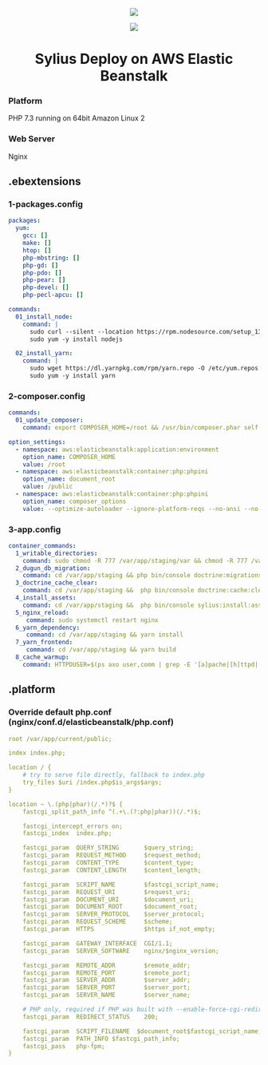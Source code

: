 <p align="center">
    <a href="https://sylius.com" target="_blank">
        <img src="https://demo.sylius.com/assets/shop/img/logo.png" />
    </a>
</p>
<p align="center">
    <a href="https://aws.amazon.com/tr/elasticbeanstalk/" target="_blank">
        <img src="https://avatars0.githubusercontent.com/u/2232217?s=200&v=4" />
    </a>
</p>

<h1 align="center">Sylius Deploy on AWS Elastic Beanstalk</h1>

### Platform
PHP 7.3 running on 64bit Amazon Linux 2

### Web Server
Nginx

## .ebextensions

### 1-packages.config

```yaml
packages:
  yum:
    gcc: []
    make: []
    htop: []
    php-mbstring: []
    php-gd: []
    php-pdo: []
    php-pear: []
    php-devel: []
    php-pecl-apcu: []

commands:
  01_install_node:
    command: |
      sudo curl --silent --location https://rpm.nodesource.com/setup_13.x | sudo bash -
      sudo yum -y install nodejs

  02_install_yarn:
    command: |
      sudo wget https://dl.yarnpkg.com/rpm/yarn.repo -O /etc/yum.repos.d/yarn.repo
      sudo yum -y install yarn
```

### 2-composer.config

```yaml
commands:
  01_update_composer:
    command: export COMPOSER_HOME=/root && /usr/bin/composer.phar self-update

option_settings:
  - namespace: aws:elasticbeanstalk:application:environment
    option_name: COMPOSER_HOME
    value: /root
  - namespace: aws:elasticbeanstalk:container:php:phpini
    option_name: document_root
    value: /public
  - namespace: aws:elasticbeanstalk:container:php:phpini
    option_name: composer_options
    value: --optimize-autoloader --ignore-platform-reqs --no-ansi --no-interaction --no-progress --no-suggest
```

### 3-app.config

```yaml
container_commands:
  1_writable_directories:
    command: sudo chmod -R 777 /var/app/staging/var && chmod -R 777 /var/app/staging/public
  2_dugun_db_migration:
    command: cd /var/app/staging && php bin/console doctrine:migrations:migrate --no-interaction
  3_doctrine_cache_clear:
    command: cd /var/app/staging &&  php bin/console doctrine:cache:clear-metadata && sudo php bin/console doctrine:cache:clear-query
  4_install_assets:
    command: cd /var/app/staging &&  php bin/console sylius:install:assets --no-interaction
  5_nginx_reload:
     command: sudo systemctl restart nginx
  6_yarn_dependency:
     command: cd /var/app/staging && yarn install
  7_yarn_frontend:
     command: cd /var/app/staging && yarn build
  8_cache_warmup:
    command: HTTPDUSER=$(ps axo user,comm | grep -E '[a]pache|[h]ttpd|[_]www|[w]ww-data|[n]ginx|webapp' | grep -v root | head -1 | cut -d\  -f1) && sudo setfacl -dR -m u:"$HTTPDUSER":rwX -m u:$(whoami):rwX var && sudo setfacl -R -m u:"$HTTPDUSER":rwX -m u:$(whoami):rwX var
```

## .platform

### Override default php.conf (nginx/conf.d/elasticbeanstalk/php.conf)

```yaml
root /var/app/current/public;

index index.php;

location / {
    # try to serve file directly, fallback to index.php
    try_files $uri /index.php$is_args$args;
}

location ~ \.(php|phar)(/.*)?$ {
    fastcgi_split_path_info ^(.+\.(?:php|phar))(/.*)$;

    fastcgi_intercept_errors on;
    fastcgi_index  index.php;

    fastcgi_param  QUERY_STRING       $query_string;
    fastcgi_param  REQUEST_METHOD     $request_method;
    fastcgi_param  CONTENT_TYPE       $content_type;
    fastcgi_param  CONTENT_LENGTH     $content_length;

    fastcgi_param  SCRIPT_NAME        $fastcgi_script_name;
    fastcgi_param  REQUEST_URI        $request_uri;
    fastcgi_param  DOCUMENT_URI       $document_uri;
    fastcgi_param  DOCUMENT_ROOT      $document_root;
    fastcgi_param  SERVER_PROTOCOL    $server_protocol;
    fastcgi_param  REQUEST_SCHEME     $scheme;
    fastcgi_param  HTTPS              $https if_not_empty;

    fastcgi_param  GATEWAY_INTERFACE  CGI/1.1;
    fastcgi_param  SERVER_SOFTWARE    nginx/$nginx_version;

    fastcgi_param  REMOTE_ADDR        $remote_addr;
    fastcgi_param  REMOTE_PORT        $remote_port;
    fastcgi_param  SERVER_ADDR        $server_addr;
    fastcgi_param  SERVER_PORT        $server_port;
    fastcgi_param  SERVER_NAME        $server_name;

    # PHP only, required if PHP was built with --enable-force-cgi-redirect
    fastcgi_param  REDIRECT_STATUS    200;

    fastcgi_param  SCRIPT_FILENAME  $document_root$fastcgi_script_name;
    fastcgi_param  PATH_INFO $fastcgi_path_info;
    fastcgi_pass   php-fpm;
}
```